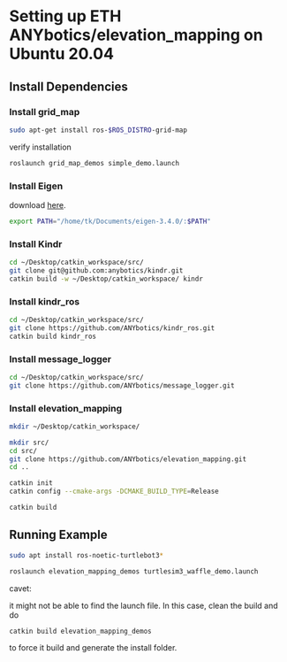 # Setting up ETH ANYbotics/elevation\_mapping on Ubuntu 20.04



## Install Dependencies

### Install grid\_map

```bash
sudo apt-get install ros-$ROS_DISTRO-grid-map
```

verify installation

```bash
roslaunch grid_map_demos simple_demo.launch
```



### Install Eigen

download [here](https://eigen.tuxfamily.org/index.php?title=Main\_Page).

```bash
export PATH="/home/tk/Documents/eigen-3.4.0/:$PATH"
```



### Install Kindr

```bash
cd ~/Desktop/catkin_workspace/src/
git clone git@github.com:anybotics/kindr.git
catkin build -w ~/Desktop/catkin_workspace/ kindr
```



### Install kindr\_ros

```bash
cd ~/Desktop/catkin_workspace/src/
git clone https://github.com/ANYbotics/kindr_ros.git
catkin build kindr_ros
```



### Install message\_logger

```bash
cd ~/Desktop/catkin_workspace/src/
git clone https://github.com/ANYbotics/message_logger.git
```



### Install elevation\_mapping

```bash
mkdir ~/Desktop/catkin_workspace/
```

```bash
mkdir src/
cd src/
git clone https://github.com/ANYbotics/elevation_mapping.git
cd ..
```



```bash
catkin init
catkin config --cmake-args -DCMAKE_BUILD_TYPE=Release
```

```bash
catkin build
```





## Running Example

```bash
sudo apt install ros-noetic-turtlebot3*
```



```bash
roslaunch elevation_mapping_demos turtlesim3_waffle_demo.launch
```



cavet:

it might not be able to find the launch file. In this case, clean the build and do

```
catkin build elevation_mapping_demos
```

to force it build and generate the install folder.

